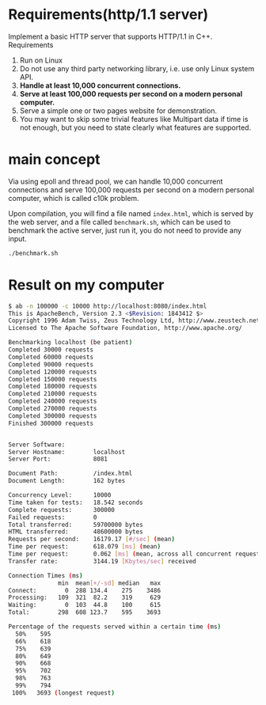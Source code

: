 # Requirements(http/1.1 server) 

Implement a basic HTTP server that supports HTTP/1.1 in C++.
Requirements
1. Run on Linux
2. Do not use any third party networking library, i.e. use only Linux system API.
3. **Handle at least 10,000 concurrent connections.**
4. **Serve at least 100,000 requests per second on a modern personal computer.**
5. Serve a simple one or two pages website for demonstration.
6. You may want to skip some trivial features like Multipart data if time is not enough, but
   you need to state clearly what features are supported.

# main concept
Via using epoll and thread pool, we can handle 10,000 concurrent connections and serve 100,000 requests per second
on a modern personal computer, which is called c10k problem.

Upon compilation, you will find a file named `index.html`, which is served by the web server,
and a file called `benchmark.sh`, which can be used to benchmark the active server,
just run it, you do not need to provide any input.

```bash
./benchmark.sh
```

# Result on my computer

```bash
$ ab -n 100000 -c 10000 http://localhost:8080/index.html
This is ApacheBench, Version 2.3 <$Revision: 1843412 $>
Copyright 1996 Adam Twiss, Zeus Technology Ltd, http://www.zeustech.net/
Licensed to The Apache Software Foundation, http://www.apache.org/

Benchmarking localhost (be patient)
Completed 30000 requests
Completed 60000 requests
Completed 90000 requests
Completed 120000 requests
Completed 150000 requests
Completed 180000 requests
Completed 210000 requests
Completed 240000 requests
Completed 270000 requests
Completed 300000 requests
Finished 300000 requests


Server Software:        
Server Hostname:        localhost
Server Port:            8081

Document Path:          /index.html
Document Length:        162 bytes

Concurrency Level:      10000
Time taken for tests:   18.542 seconds
Complete requests:      300000
Failed requests:        0
Total transferred:      59700000 bytes
HTML transferred:       48600000 bytes
Requests per second:    16179.17 [#/sec] (mean)
Time per request:       618.079 [ms] (mean)
Time per request:       0.062 [ms] (mean, across all concurrent requests)
Transfer rate:          3144.19 [Kbytes/sec] received

Connection Times (ms)
              min  mean[+/-sd] median   max
Connect:        0  288 134.4    275    3486
Processing:   109  321  82.2    319     629
Waiting:        0  103  44.8    100     615
Total:        298  608 123.7    595    3693

Percentage of the requests served within a certain time (ms)
  50%    595
  66%    618
  75%    639
  80%    649
  90%    668
  95%    702
  98%    763
  99%    794
 100%   3693 (longest request)

```